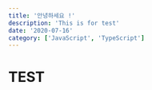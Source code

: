 ```yaml
---
title: '안녕하세요 !'
description: 'This is for test'
date: '2020-07-16'
category: ['JavaScript', 'TypeScript']
---
```


# TEST
